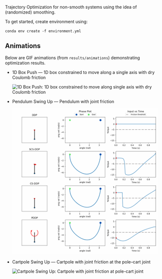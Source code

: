 Trajectory Optimization for non-smooth systems using the idea of (randomized) smoothing.

To get started, create environment using:
```
conda env create -f environment.yml
```

## Animations

Below are GIF animations (from `results/animations`) demonstrating optimization results.

- 1D Box Push — 1D box constrained to move along a single axis with dry Coulomb friction

  ![1D Box Push: 1D box constrained to move along single axis with dry Coulomb friction](results/animations/block_compare_animation.gif)

- Pendulum Swing Up — Pendulum with joint friction

  ![Pendulum Swing Up: Pendulum with joint friction](results/animations/pendulum_compare_animation.gif)

- Cartpole Swing Up — Cartpole with joint friction at the pole–cart joint

  ![Cartpole Swing Up: Cartpole with joint friction at pole-cart joint](results/animations/cartpole_compare_animation.gif)

